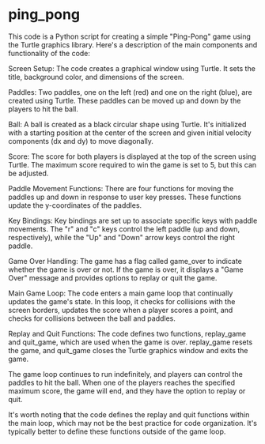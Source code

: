 # ping_pong

This code is a Python script for creating a simple "Ping-Pong" game using the Turtle graphics library. Here's a description of the main components and functionality of the code:

Screen Setup: The code creates a graphical window using Turtle. It sets the title, background color, and dimensions of the screen.

Paddles: Two paddles, one on the left (red) and one on the right (blue), are created using Turtle. These paddles can be moved up and down by the players to hit the ball.

Ball: A ball is created as a black circular shape using Turtle. It's initialized with a starting position at the center of the screen and given initial velocity components (dx and dy) to move diagonally.

Score: The score for both players is displayed at the top of the screen using Turtle. The maximum score required to win the game is set to 5, but this can be adjusted.

Paddle Movement Functions: There are four functions for moving the paddles up and down in response to user key presses. These functions update the y-coordinates of the paddles.

Key Bindings: Key bindings are set up to associate specific keys with paddle movements. The "r" and "c" keys control the left paddle (up and down, respectively), while the "Up" and "Down" arrow keys control the right paddle.

Game Over Handling: The game has a flag called game_over to indicate whether the game is over or not. If the game is over, it displays a "Game Over" message and provides options to replay or quit the game.

Main Game Loop: The code enters a main game loop that continually updates the game's state. In this loop, it checks for collisions with the screen borders, updates the score when a player scores a point, and checks for collisions between the ball and paddles.

Replay and Quit Functions: The code defines two functions, replay_game and quit_game, which are used when the game is over. replay_game resets the game, and quit_game closes the Turtle graphics window and exits the game.

The game loop continues to run indefinitely, and players can control the paddles to hit the ball. When one of the players reaches the specified maximum score, the game will end, and they have the option to replay or quit.

It's worth noting that the code defines the replay and quit functions within the main loop, which may not be the best practice for code organization. It's typically better to define these functions outside of the game loop.
